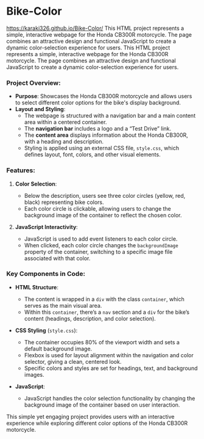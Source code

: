 # Bike-Color
https://karaki326.github.io/Bike-Color/
This HTML project represents a simple, interactive webpage for the Honda CB300R motorcycle. The page combines an attractive design and functional JavaScript to create a dynamic color-selection experience for users.
This HTML project represents a simple, interactive webpage for the Honda CB300R motorcycle. The page combines an attractive design and functional JavaScript to create a dynamic color-selection experience for users.

### Project Overview:

- **Purpose**: Showcases the Honda CB300R motorcycle and allows users to select different color options for the bike's display background.
- **Layout and Styling**:
  - The webpage is structured with a navigation bar and a main content area within a centered container.
  - The **navigation bar** includes a logo and a “Test Drive” link.
  - The **content area** displays information about the Honda CB300R, with a heading and description.
  - Styling is applied using an external CSS file, `style.css`, which defines layout, font, colors, and other visual elements.

### Features:

1. **Color Selection**: 
   - Below the description, users see three color circles (yellow, red, black) representing bike colors.
   - Each color circle is clickable, allowing users to change the background image of the container to reflect the chosen color.

2. **JavaScript Interactivity**:
   - JavaScript is used to add event listeners to each color circle.
   - When clicked, each color circle changes the `backgroundImage` property of the container, switching to a specific image file associated with that color.

### Key Components in Code:

- **HTML Structure**:
  - The content is wrapped in a `div` with the class `container`, which serves as the main visual area.
  - Within this `container`, there’s a `nav` section and a `div` for the bike’s content (headings, description, and color selection).
  
- **CSS Styling** (`style.css`):
  - The container occupies 80% of the viewport width and sets a default background image.
  - Flexbox is used for layout alignment within the navigation and color selector, giving a clean, centered look.
  - Specific colors and styles are set for headings, text, and background images.

- **JavaScript**:
  - JavaScript handles the color selection functionality by changing the background image of the container based on user interaction.

This simple yet engaging project provides users with an interactive experience while exploring different color options of the Honda CB300R motorcycle.
